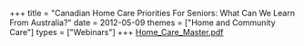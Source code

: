 +++
title = "Canadian Home Care Priorities For Seniors: What Can We Learn From Australia?"
date = 2012-05-09
themes = ["Home and Community Care"]
types = ["Webinars"]
+++
[Home\_Care\_Master.pdf](/files/Home_Care_Master.pdf)

